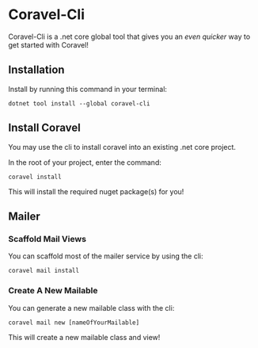 # Coravel-Cli

Coravel-Cli is a .net core global tool that gives you an _even quicker_ way to get started with Coravel!

## Installation

Install by running this command in your terminal:

`dotnet tool install --global coravel-cli`
 
## Install Coravel

You may use the cli to install coravel into an existing .net core project. 

In the root of your project, enter the command:

`coravel install`

This will install the required nuget package(s) for you!

## Mailer

### Scaffold Mail Views

You can scaffold most of the mailer service by using the cli:

`coravel mail install`

### Create A New Mailable

You can generate a new mailable class with the cli:

`coravel mail new [nameOfYourMailable]`

This will create a new mailable class and view!